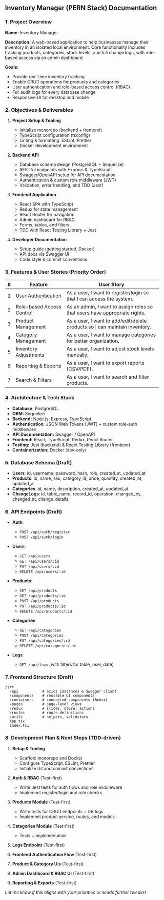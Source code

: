 ## Inventory Manager (PERN Stack) Documentation

### 1. Project Overview

**Name:** Inventory Manager

**Description:** A web-based application to help businesses manage their inventory in an isolated local environment. Core functionality includes tracking products, categories, stock levels, and full change logs, with role-based access via an admin dashboard.

**Goals:**

- Provide real-time inventory tracking
- Enable CRUD operations for products and categories
- User authentication and role-based access control (RBAC)
- Full audit logs for every database change
- Responsive UI for desktop and mobile

### 2. Objectives & Deliverables

1. **Project Setup & Tooling**

   - Initialize monorepo (backend + frontend)
   - TypeScript configuration (tsconfig)
   - Linting & formatting: ESLint, Prettier
   - Docker development environment

2. **Backend API**

   - Database schema design (PostgreSQL + Sequelize)
   - RESTful endpoints with Express & TypeScript
   - Swagger/OpenAPI setup for API documentation
   - Authentication & custom role middleware (JWT)
   - Validation, error handling, and TDD (Jest)

3. **Frontend Application**

   - React SPA with TypeScript
   - Redux for state management
   - React Router for navigation
   - Admin dashboard for RBAC
   - Forms, tables, and filters
   - TDD with React Testing Library + Jest

4. **Developer Documentation**

   - Setup guide (getting started, Docker)
   - API docs via Swagger UI
   - Code style & commit conventions

### 3. Features & User Stories (Priority Order)

| #   | Feature                   | User Story                                                                 |
| --- | ------------------------- | -------------------------------------------------------------------------- |
| 1   | User Authentication       | As a user, I want to register/login so that I can access the system.       |
| 2   | Role-based Access Control | As an admin, I want to assign roles so that users have appropriate rights. |
| 3   | Product Management        | As a user, I want to add/edit/delete products so I can maintain inventory. |
| 4   | Category Management       | As a user, I want to manage categories for better organization.            |
| 5   | Inventory Adjustments     | As a user, I want to adjust stock levels manually.                         |
| 6   | Reporting & Exports       | As a user, I want to export reports (CSV/PDF).                             |
| 7   | Search & Filters          | As a user, I want to search and filter products.                           |

### 4. Architecture & Tech Stack

- **Database:** PostgreSQL
- **ORM:** Sequelize
- **Backend:** Node.js, Express, TypeScript
- **Authentication:** JSON Web Tokens (JWT) + custom role-auth middleware
- **API Documentation:** Swagger / OpenAPI
- **Frontend:** React, TypeScript, Redux, React Router
- **Testing:** Jest (backend) & React Testing Library (frontend)
- **Containerization:** Docker (dev-only)

### 5. Database Schema (Draft)

- **Users**: id, username, password_hash, role, created_at, updated_at
- **Products**: id, name, sku, category_id, price, quantity, created_at, updated_at
- **Categories**: id, name, description, created_at, updated_at
- **ChangeLogs**: id, table_name, record_id, operation, changed_by, changed_at, change_details

### 6. API Endpoints (Draft)

- **Auth**:

  - `POST /api/auth/register`
  - `POST /api/auth/login`

- **Users**:

  - `GET /api/users`
  - `GET /api/users/:id`
  - `PUT /api/users/:id`
  - `DELETE /api/users/:id`

- **Products**:

  - `GET /api/products`
  - `GET /api/products/:id`
  - `POST /api/products`
  - `PUT /api/products/:id`
  - `DELETE /api/products/:id`

- **Categories**:

  - `GET /api/categories`
  - `POST /api/categories`
  - `PUT /api/categories/:id`
  - `DELETE /api/categories/:id`

- **Logs**:

  - `GET /api/logs` (with filters for table, user, date)

### 7. Frontend Structure (Draft)

```
/src
  /api           # axios instances & Swagger client
  /components    # reusable UI components
  /containers    # connected components (Redux)
  /pages         # page-level views
  /redux         # slices, store, actions
  /routes        # route definitions
  /utils         # helpers, validators
  App.tsx
  index.tsx
```

### 8. Development Plan & Next Steps (TDD-driven)

1. **Setup & Tooling**

   - Scaffold monorepo and Docker
   - Configure TypeScript, ESLint, Prettier
   - Initialize Git and commit conventions

2. **Auth & RBAC** (Test-first)

   - Write Jest tests for auth flows and role middleware
   - Implement register/login and role checks

3. **Products Module** (Test-first)

   - Write tests for CRUD endpoints + DB logs
   - Implement product service, routes, and models

4. **Categories Module** (Test-first)

   - Tests + implementation

5. **Logs Endpoint** (Test-first)
6. **Frontend Authentication Flow** (Test-first)
7. **Product & Category UIs** (Test-first)
8. **Admin Dashboard & RBAC UI** (Test-first)
9. **Reporting & Exports** (Test-first)

_Let me know if this aligns with your priorities or needs further tweaks!_
